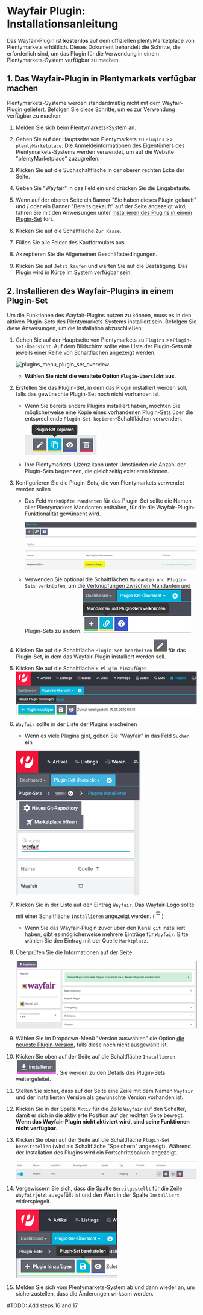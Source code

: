 # Wayfair Plugin: Installationsanleitung
Das Wayfair-Plugin ist **kostenlos** auf dem offiziellen plentyMarketplace von Plentymarkets erhältlich. Dieses Dokument behandelt die Schritte, die erforderlich sind, um das Plugin für die Verwendung in einem Plentymarkets-System verfügbar zu machen.

## 1. Das Wayfair-Plugin in Plentymarkets verfügbar machen
Plentymarkets-Systeme werden standardmäßig nicht mit dem Wayfair-Plugin geliefert.
Befolgen Sie diese Schritte, um es zur Verwendung verfügbar zu machen:

1. Melden Sie sich beim Plentymarkets-System an.

2. Gehen Sie auf der Hauptseite von Plentymarkets zu `Plugins` >>` plentyMarketplace`. Die Anmeldeinformationen des Eigentümers des Plentymarkets-Systems werden verwendet, um auf die Website "plentyMarketplace" zuzugreifen.

3. Klicken Sie auf die Suchschaltfläche in der oberen rechten Ecke der Seite.

4. Geben Sie "Wayfair" in das Feld ein und drücken Sie die Eingabetaste.

5. Wenn auf der oberen Seite ein Banner "Sie haben dieses Plugin gekauft" und / oder ein Banner "Bereits gekauft" auf der Seite angezeigt wird, fahren Sie mit den Anweisungen unter [Installieren des Plugins in einem Plugin-Set](#2-installieren-des-wayfair-plugins-in-einem-plugin-set) fort.

6. Klicken Sie auf die Schaltfläche `Zur Kasse`.

7. Füllen Sie alle Felder des Kaufformulars aus.

8. Akzeptieren Sie die Allgemeinen Geschäftsbedingungen.

9. Klicken Sie auf `Jetzt kaufen` und warten Sie auf die Bestätigung. Das Plugin wird in Kürze im System verfügbar sein.

## 2. Installieren des Wayfair-Plugins in einem Plugin-Set
Um die Funktionen des Wayfair-Plugins nutzen zu können, muss es in den aktiven Plugin-Sets des Plentymarkets-Systems installiert sein. Befolgen Sie diese Anweisungen, um die Installation abzuschließen:

1. Gehen Sie auf der Hauptseite von Plentymarkets zu `Plugins` >>`Plugin-Set-Übersicht`. Auf dem Bildschirm sollte eine Liste der Plugin-Sets mit jeweils einer Reihe von Schaltflächen angezeigt werden.

    ![plugins_menu_plugin_set_overview](../../../images/dn/plugins_menu_plugin_set_overview.png)

    * **Wählen Sie nicht die veraltete Option `Plugin-Übersicht` aus**.

2. Erstellen Sie das Plugin-Set, in dem das Plugin installiert werden soll, falls das gewünschte Plugin-Set noch nicht vorhanden ist.

    * Wenn Sie bereits andere Plugins installiert haben, möchten Sie möglicherweise eine Kopie eines vorhandenen Plugin-Sets über die entsprechende `Plugin-Set kopieren`-Schaltflächen verwenden. ![copy plugin set button](../../../images/de/installation/button_copy_plugin_set.png)

    * Ihre Plentymarkets-Lizenz kann unter Umständen die Anzahl der Plugin-Sets begrenzen, die gleichzeitig existieren können.

3. Konfigurieren Sie die Plugin-Sets, die von Plentymarkets verwendet werden sollen
    * Das Feld `Verknüpfte Mandanten` für das Plugin-Set sollte die Namen aller Plentymarkets Mandanten enthalten, für die die Wayfair-Plugin-Funktionalität gewünscht wird.

        ![linked clients](../../../images/de/plugin_sets_linked_clients.png)

    * Verwenden Sie optional die Schaltflächen `Mandanten und Plugin-Sets verknüpfen`, um die Verknüpfungen zwischen Mandanten und Plugin-Sets zu ändern.
        ![link plugin sets button](../../../images/de/installation/button_link_plugin_sets.png)

4. Klicken Sie auf die Schaltfläche `Plugin-Set bearbeiten` ![pencil button](../../../images/common/button_pencil.png) für das Plugin-Set, in dem das Wayfair-Plugin installiert werden soll.

5. Klicken Sie auf die Schaltfläche `+ Plugin hinzufügen`
    ![add plugin button](../../../images/de/installation/button_add_plugin.png)

6. `Wayfair` sollte in der Liste der Plugins erscheinen

    * Wenn es viele Plugins gibt, geben Sie "Wayfair" in das Feld `Suchen` ein

    ![search_for_wayfair_plugin](../../../images/de/installation/search_for_wayfair_plugin.png)

7. Klicken Sie in der Liste auf den Eintrag `Wayfair`. Das Wayfair-Logo sollte mit einer Schaltfläche `Installieren` angezeigt werden. (![marketplace icon](../../../images/common/icon_marketplace.png))

    * Wenn Sie das Wayfair-Plugin zuvor über den Kanal `git` installiert haben, gibt es möglicherweise mehrere Einträge für `Wayfair`. Bitte wählen Sie den Eintrag mit der Quelle `Marktplatz`.

8. Überprüfen Sie die Informationen auf der Seite.

    ![wayfair plugin info](../../../images/de/installation/marketplace_wayfair.png)

9. Wählen Sie im Dropdown-Menü "Version auswählen" die Option [die neueste Plugin-Version](https://github.com/wayfair-contribs/plentymarkets-plugin/releases), falls diese noch nicht ausgewählt ist.

10. Klicken Sie oben auf der Seite auf die Schaltfläche `Installieren` ![install button](../../../images/de/installation/button_install.png). Sie werden zu den Details des Plugin-Sets weitergeleitet.

11. Stellen Sie sicher, dass auf der Seite eine Zeile mit dem Namen `Wayfair` und der installierten Version als gewünschte Version vorhanden ist.

12. Klicken Sie in der Spalte `Aktiv` für die Zeile `Wayfair` auf den Schalter, damit er sich in die aktivierte Position auf der rechten Seite bewegt. **Wenn das Wayfair-Plugin nicht aktiviert wird, sind seine Funktionen nicht verfügbar**.

13. Klicken Sie oben auf der Seite auf die Schaltfläche `Plugin-Set bereitstellen` (wird als Schaltfläche "Speichern" angezeigt). Während der Installation des Plugins wird ein Fortschrittsbalken angezeigt.

    ![wayfair plugin not yet deployed](../../../images/de/installation/wayfair_plugin_not_yet_deployed.png)

14. Vergewissern Sie sich, dass die Spalte `Bereitgestellt` für die Zeile `Wayfair` jetzt ausgefüllt ist und den Wert in der Spalte `Installiert` widerspiegelt.

    ![deploy plugin set button](../../../images/de/installation/button_deploy_plugin_set.png)

15. Melden Sie sich vom Plentymarkets-System ab und dann wieder an, um sicherzustellen, dass die Änderungen wirksam werden.

#TODO: Add steps 16 and 17
